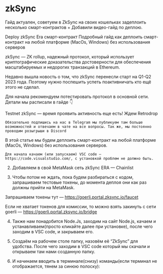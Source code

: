 # zkSync
Гайд актуален, советуем в ZkSync на своих кошельках задеплоить несколько смарт-контрактов + Добавили видео-гайд по деплою.


Deploy zkSync Era смарт-контракт
Подробный гайд как деплоить смарт-контракт на любой платформе (MacOs, Windows) без использования серверов

zkSync — ZK rollup, надежный протокол, который использует криптографические доказательства достоверности для обеспечения масштабируемых и недорогих транзакций в Ethereum.

Недавно вышла новость о том, что zkSync перенесли старт на Q1-Q2 2023 года. Поэтому нужно поспешить успеть поактивничать кто ещё этого не сделал.

Для начала рекомендуем потестировать протокол в основной сети. Детали мы расписали в гайде 👇

Testnet zkSync — время проявить активность еще есть! Ждем Retrodrop

    Обязательно подпишись на нас в Telegram мы публикуем там больше возможностей и отвечаем в чате на все вопросы. Так же, мы постоянно проводим розыгрыши в Discord

В этой статье мы будем деплоить смарт-контракт на любой платформе (MacOs, Windows) без использования серверов.

    Для начала качаем (или запускаем) VSC code — https://code.visualstudio.com/, с установкой проблем не должно быть.

2. Добавляем в свой MetaMask сеть zkSync ERA — Chainlist

3. Чтобы потом не ждать, пока будем разбираться с кодом, запрашиваем тестовые токены, до момента деплоя они как раз должны прийти на MetaMask.

Запрашиваем токены тут — https://goerli.portal.zksync.io/faucet

Если не хватает токенов для комиссии, то можно взять закинуть с сети goerli — https://goerli.portal.zksync.io/bridge

4. Также нам понадобится Node.Js, заходим на сайт Node.js, качаем и устанавливаем(просто кликайте далее при установке), после чего заходим в VSC code, и закрываем его.

5. Создаём на рабочем столе папку, назовём её “ZkSync” для удобства. После чего заходим в VSC code который мы скачали и открываем там нами созданную папку.

6. И начинаем вводить в терминале(снизу) команды(если терминал не отображается, тянем за синюю полоску):
